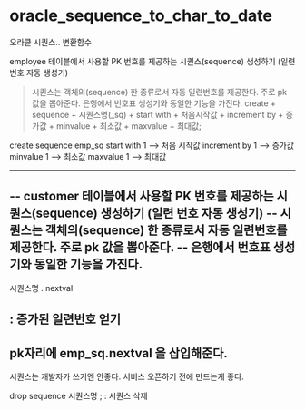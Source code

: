 # oracle_sequence_to_char_to_date
오라클 시퀀스.. 변환함수



employee 테이블에서 사용할 PK 번호를 제공하는 시퀀스(sequence) 생성하기
(일련 번호 자동 생성기)
> 시퀀스는 객체의(sequence) 한 종류로서 자동 일련번호를 제공한다. 주로 pk 값을 뽑아준다.
> 은행에서 번호표 생성기와 동일한 기능을 가진다.
create + sequence + 시퀀스명(_sq) + start with + 처음시작값 + increment by + 증가값 + minvalue + 최소값 + maxvalue + 최대값;

create  sequence  emp_sq
     start with 1          --> 처음 시작값
     increment by 1    --> 증가값
     minvalue 1           --> 최소값
     maxvalue 1          --> 최대값





------------------------------------------------
-- customer 테이블에서 사용할 PK 번호를 제공하는 시퀀스(sequence) 생성하기 (일련 번호 자동 생성기)
-- 시퀀스는 객체의(sequence) 한 종류로서 자동 일련번호를 제공한다. 주로 pk 값을 뽑아준다.
-- 은행에서 번호표 생성기와 동일한 기능을 가진다.
------------------------------------------------

 
시퀀스명 . nextval

: 증가된 일련번호 얻기
------------------------------------------------
pk자리에 emp_sq.nextval 을 삽입해준다.
------------------------------------------------



시퀀스는 개발자가 쓰기엔 안좋다. 
서비스 오픈하기 전에 만드는게 좋다.

drop sequence 시퀀스명 ;
:  시퀀스 삭제
